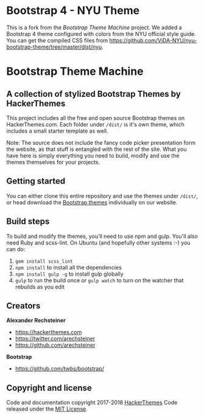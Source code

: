 # Bootstrap 4 - NYU Theme

This is a fork from the *Bootstrap Theme Machine* project.
We added a Bootstrap 4 theme configured with colors from the NYU official style guide.
You can get the compiled CSS files from https://github.com/ViDA-NYU/nyu-bootstrap-theme/tree/master/dist/nyu.

# Bootstrap Theme Machine

## A collection of stylized Bootstrap Themes by HackerThemes

This project includes all the free and open source Bootstrap themes on HackerThemes.com. Each folder under `/dist/` is it's own theme, which includes a small starter template as well.

Note: The source does not include the fancy code picker presentation form the website, as that stuff is entangled with the rest of the site. What you have here is simply everything you need to build, modify and use the themes themselves for your projects.

## Getting started

You can either clone this entire repository and use the themes under `/dist/`, or head download the [Bootstrap themes](https://hackerthemes.com) individually on our website.

## Build steps

To build and modify the themes, you'll need to use npm and gulp. You'll also need Ruby and scss-lint. On Ubuntu (and hopefully other systems :-) you can do:

1. `gem install scss_lint`
1. `npm install` to install all the dependencies
1. `npm install gulp -g` to install gulp globally
1. `gulp` to run the build once or `gulp watch` to turn on the watcher that rebuilds as you edit

## Creators

**Alexander Rechsteiner**

- <https://hackerthemes.com>
- <https://twitter.com/arechsteiner>
- <https://github.com/arechsteiner>

**Bootstrap**

- <https://github.com/twbs/bootstrap/>

## Copyright and license

Code and documentation copyright 2017-2018 [HackerThemes](https://hacekrthemes.com) Code released under the [MIT License](https://opensource.org/licenses/MIT).
